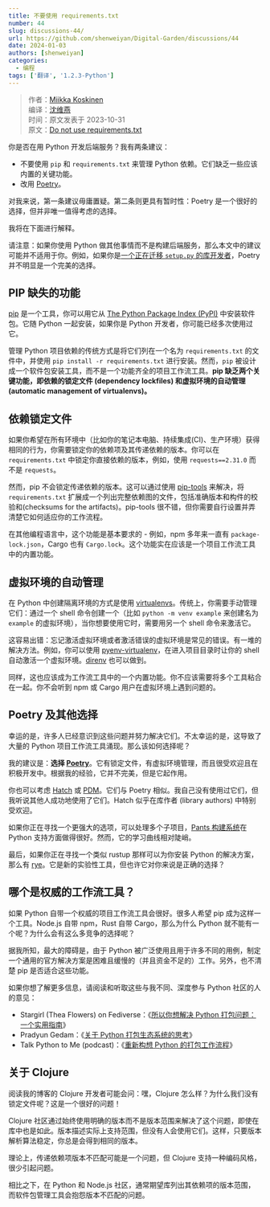 ```yaml
---
title: 不要使用 requirements.txt
number: 44
slug: discussions-44/
url: https://github.com/shenweiyan/Digital-Garden/discussions/44
date: 2024-01-03
authors: [shenweiyan]
categories: 
  - 编程
tags: ['翻译', '1.2.3-Python']
---
```


> 作者：[Miikka Koskinen](https://miikka.me/)       
> 编译：[沈维燕](https://weiyan.cc)       
> 时间：原文发表于 2023-10-31       
> 原文：[Do not use requirements.txt](https://quanttype.net/posts/2023-10-31-do-not-use-requirements.txt.html)

你是否在用 Python 开发后端服务？我有两条建议：

- 不要使用 `pip` 和 `requirements.txt` 来管理 Python 依赖。它们缺乏一些应该内置的关键功能。
- 改用 [Poetry](https://python-poetry.org/)。

<!-- more -->

对我来说，第一条建议毋庸置疑。第二条则更具有暂时性：Poetry 是一个很好的选择，但并非唯一值得考虑的选择。

我将在下面进行解释。

请注意：如果你使用 Python 做其他事情而不是构建后端服务，那么本文中的建议可能并不适用于你。例如，如果你是[一个正在迁移 `setup.py` 的库开发者](https://gregoryszorc.com/blog/2023/10/30/my-user-experience-porting-off-setup.py/)，Poetry 并不明显是一个完美的选择。

## PIP 缺失的功能
[pip](https://pypi.org/project/pip/) 是一个工具，你可以用它从 [The Python Package Index (PyPI)](https://pypi.org/) 中安装软件包。它随 Python 一起安装，如果你是 Python 开发者，你可能已经多次使用过它。

管理 Python 项目依赖的传统方式是将它们列在一个名为 `requirements.txt` 的文件中，并使用 `pip install -r requirements.txt` 进行安装。然而，`pip` 被设计成一个软件包安装工具，而不是一个功能齐全的项目工作流工具。**pip 缺乏两个关键功能，即依赖的锁定文件 (dependency lockfiles) 和虚拟环境的自动管理(automatic management of virtualenvs)。**

## 依赖锁定文件
如果你希望在所有环境中（比如你的笔记本电脑、持续集成(CI)、生产环境）获得相同的行为，你需要锁定你的依赖项及其传递依赖的版本。你可以在 `requirements.txt` 中锁定你直接依赖的版本，例如，使用 `requests==2.31.0` 而不是 `requests`。

然而，pip 不会锁定传递依赖的版本。这可以通过使用 [pip-tools](https://github.com/jazzband/pip-tools) 来解决，将 `requirements.txt` 扩展成一个列出完整依赖图的文件，包括准确版本和构件的校验和(checksums for the artifacts)。pip-tools 很不错，但你需要自行设置并弄清楚它如何适应你的工作流程。

在其他编程语言中，这个功能是基本要求的 - 例如，npm 多年来一直有 `package-lock.json`，Cargo 也有 `Cargo.lock`。这个功能实在应该是一个项目工作流工具中的内置功能。

## 虚拟环境的自动管理

在 Python 中创建隔离环境的方式是使用 [virtualenvs](https://docs.python.org/3/library/venv.html)。传统上，你需要手动管理它们：通过一个 shell 命令创建一个（比如 `python -m venv example` 来创建名为 `example` 的虚拟环境），当你想要使用它时，需要用另一个 shell 命令来激活它。

这容易出错：忘记激活虚拟环境或者激活错误的虚拟环境是常见的错误。有一堆的解决方法。例如，你可以使用 [pyenv-virtualenv](https://github.com/pyenv/pyenv-virtualenv)，在进入项目目录时让你的 shell 自动激活一个虚拟环境。[direnv](https://github.com/direnv/direnv/wiki/Python) 也可以做到。

同样，这也应该成为工作流工具中的一个内置功能。你不应该需要将多个工具粘合在一起。你不会听到 npm 或 Cargo 用户在虚拟环境上遇到问题的。

## Poetry 及其他选择

幸运的是，许多人已经意识到这些问题并努力解决它们。不太幸运的是，这导致了大量的 Python 项目工作流工具涌现。那么该如何选择呢？

我的建议是：**选择 [Poetry](https://python-poetry.org/docs/)**。它有锁定文件，有虚拟环境管理，而且很受欢迎且在积极开发中。根据我的经验，它并不完美，但是它起作用。

你也可以考虑 [Hatch](https://hatch.pypa.io/latest/) 或 [PDM](https://github.com/pdm-project/pdm)。它们与 Poetry 相似。我自己没有使用过它们，但我听说其他人成功地使用了它们。Hatch 似乎在库作者 (library authors) 中特别受欢迎。

如果你正在寻找一个更强大的选项，可以处理多个子项目，[Pants 构建系统](https://www.pantsbuild.org/)在 Python 支持方面做得很好。然而，它的学习曲线相对陡峭。

最后，如果你正在寻找一个类似 rustup 那样可以为你安装 Python 的解决方案，那么有 [rye](https://github.com/mitsuhiko/rye)。它是新的实验性工具，但也许它对你来说是正确的选择？

## 哪个是权威的工作流工具？

如果 Python 自带一个权威的项目工作流工具会很好。很多人希望 pip 成为这样一个工具。Node.js 自带 npm，Rust 自带 Cargo，那么为什么 Python 就不能有一个呢？为什么会有这么多竞争的选择呢？

据我所知，最大的障碍是，由于 Python 被广泛使用且用于许多不同的用例，制定一个通用的官方解决方案是困难且缓慢的（并且资金不足的）工作。另外，也不清楚 pip 是否适合这些功能。

如果你想了解更多信息，请阅读和听取这些与我不同、深度参与 Python 社区的人的意见：    
- Stargirl (Thea Flowers) on Fediverse：《[所以你想解决 Python 打包问题：一个实用指南](https://hachyderm.io/@stargirl/109697057391904145)》
- Pradyun Gedam：《[关于 Python 打包生态系统的思考](https://pradyunsg.me/blog/2023/01/21/thoughts-on-python-packaging/)》
- Talk Python to Me (podcast)：《[重新构想 Python 的打包工作流程](https://talkpython.fm/episodes/show/406/reimagining-pythons-packaging-workflows)》

## 关于 Clojure 

阅读我的博客的 Clojure 开发者可能会问：嘿，Clojure 怎么样？为什么我们没有锁定文件呢？这是一个很好的问题！

Clojure 社区通过始终使用明确的版本而不是版本范围来解决了这个问题，即使在库中也是如此。版本描述实际上支持范围，但没有人会使用它们。这样，只要版本解析算法稳定，你总是会得到相同的版本。

理论上，传递依赖项版本不匹配可能是一个问题，但 Clojure 支持一种编码风格，很少引起问题。

相比之下，在 Python 和 Node.js 社区，通常期望库列出其依赖项的版本范围，而软件包管理工具会抱怨版本不匹配的问题。

<script src="https://giscus.app/client.js"
	data-repo="shenweiyan/Digital-Garden"
	data-repo-id="R_kgDOKgxWlg"
	data-mapping="number"
	data-term="44"
	data-reactions-enabled="1"
	data-emit-metadata="0"
	data-input-position="bottom"
	data-theme="light"
	data-lang="zh-CN"
	crossorigin="anonymous"
	async>
</script>
